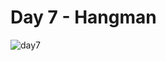 # Day 7 - Hangman
![day7](https://github.com/batamladen/100-Days-Of-Python/assets/117394324/288b7a9d-22f2-48c1-babf-b0c30e48da3a)

